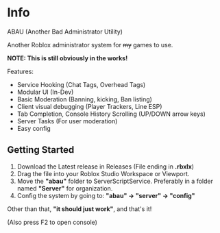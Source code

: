 # Info
ABAU (Another Bad Administrator Utility)

Another Roblox administrator system for ~~my~~ games to use.

**NOTE: This is still obviously in the works!**

Features:
- Service Hooking (Chat Tags, Overhead Tags)
- Modular UI (In-Dev)
- Basic Moderation (Banning, kicking, Ban listing)
- Client visual debugging (Player Trackers, Line ESP)
- Tab Completion, Console History Scrolling (UP/DOWN arrow keys)
- Server Tasks (For user moderation)
- Easy config

## Getting Started

1. Download the Latest release in Releases (File ending in **.rbxlx**)
2. Drag the file into your Roblox Studio Workspace or Viewport.
3. Move the **"abau"** folder to ServerScriptService. Preferably in a folder named **"Server"** for organization.
4. Config the system by going to: **"abau" -> "server" -> "config"**

Other than that, **"it should just work"**, and that's it!

(Also press F2 to open console)
